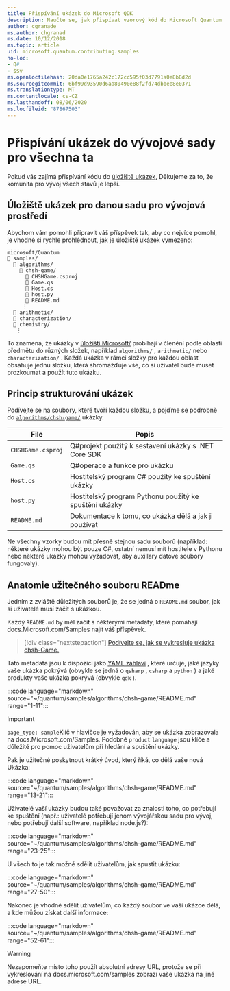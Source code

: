 ```yaml
---
title: Přispívání ukázek do Microsoft QDK
description: Naučte se, jak přispívat vzorový kód do Microsoft Quantum Development Kit (QDK).
author: cgranade
ms.author: chgranad
ms.date: 10/12/2018
ms.topic: article
uid: microsoft.quantum.contributing.samples
no-loc:
- Q#
- $$v
ms.openlocfilehash: 20da0e1765a242c172cc595f03d7791a0e8b8d2d
ms.sourcegitcommit: 6bf99d93590d6aa80490e88f2fd74dbbee8e0371
ms.translationtype: MT
ms.contentlocale: cs-CZ
ms.lasthandoff: 08/06/2020
ms.locfileid: "87867503"
---
```

# <a name="contributing-samples-to-the-quantum-development-kit"></a>Přispívání ukázek do vývojové sady pro všechna ta

Pokud vás zajímá přispívání kódu do [úložiště ukázek](https://github.com/Microsoft/Quantum), Děkujeme za to, že komunita pro vývoj všech stavů je lepší.

## <a name="the-quantum-development-kit-samples-repository"></a>Úložiště ukázek pro danou sadu pro vývojová prostředí

Abychom vám pomohli připravit váš příspěvek tak, aby co nejvíce pomohl, je vhodné si rychle prohlédnout, jak je úložiště ukázek vymezeno:

```plaintext
microsoft/Quantum
📁 samples/
  📁 algorithms/
    📁 chsh-game/
      📝 CHSHGame.csproj
      📝 Game.qs
      📝 Host.cs
      📝 host.py
      📝 README.md
     ⋮
  📁 arithmetic/
  📁 characterization/
  📁 chemistry/
   ⋮
```

To znamená, že ukázky v [úložišti Microsoft/](https://github.com/microsoft/Quantum) probíhají v členění podle oblasti předmětu do různých složek, například `algorithms/` , `arithmetic/` nebo `characterization/` .
Každá ukázka v rámci složky pro každou oblast obsahuje jednu složku, která shromažďuje vše, co si uživatel bude muset prozkoumat a použít tuto ukázku.

## <a name="how-samples-are-structured"></a>Princip strukturování ukázek

Podívejte se na soubory, které tvoří každou složku, a pojďme se podrobně do [`algorithms/chsh-game/`](https://github.com/microsoft/Quantum/tree/master/samples/algorithms/chsh-game) ukázky.

| File              | Popis                                                |
|-------------------|------------------------------------------------------------|
| `CHSHGame.csproj` | Q#projekt použitý k sestavení ukázky s .NET Core SDK |
| `Game.qs`         | Q#operace a funkce pro ukázku                 |
| `Host.cs`         | Hostitelský program C# použitý ke spuštění ukázky                     |
| `host.py`         | Hostitelský program Pythonu použitý ke spuštění ukázky                 |
| `README.md`       | Dokumentace k tomu, co ukázka dělá a jak ji používat    |

Ne všechny vzorky budou mít přesně stejnou sadu souborů (například: některé ukázky mohou být pouze C#, ostatní nemusí mít hostitele v Pythonu nebo některé ukázky mohou vyžadovat, aby auxillary datové soubory fungovaly).

## <a name="anatomy-of-a-helpful-readme-file"></a>Anatomie užitečného souboru READme

Jedním z zvláště důležitých souborů je, že se jedná o `README.md` soubor, jak si uživatelé musí začít s ukázkou.

Každý `README.md` by měl začít s některými metadaty, které pomáhají docs.Microsoft.com/Samples najít váš příspěvek.

> [!div class="nextstepaction"]
> [Podívejte se, jak se vykresluje ukázka chsh-Game.](https://docs.microsoft.com/samples/microsoft/quantum/validating-quantum-mechanics/)

Tato metadata jsou k dispozici jako [YAML záhlaví](https://dotnet.github.io/docfx/spec/docfx_flavored_markdown.html#yaml-header) , které určuje, jaké jazyky vaše ukázka pokrývá (obvykle se jedná o `qsharp` , `csharp` a `python` ) a jaké produkty vaše ukázka pokrývá (obvykle `qdk` ).

:::code language="markdown" source="~/quantum/samples/algorithms/chsh-game/README.md" range="1-11":::

> [!IMPORTANT]
> `page_type: sample`Klíč v hlavičce je vyžadován, aby se ukázka zobrazovala na docs.Microsoft.com/Samples.
> Podobně `product` `language` jsou klíče a důležité pro pomoc uživatelům při hledání a spuštění ukázky.

Pak je užitečné poskytnout krátký úvod, který říká, co dělá vaše nová Ukázka:

:::code language="markdown" source="~/quantum/samples/algorithms/chsh-game/README.md" range="13-21":::

Uživatelé vaší ukázky budou také považovat za znalosti toho, co potřebují ke spuštění (např.: uživatelé potřebují jenom vývojářskou sadu pro vývoj, nebo potřebují další software, například node.js?):

:::code language="markdown" source="~/quantum/samples/algorithms/chsh-game/README.md" range="23-25":::

U všech to je tak možné sdělit uživatelům, jak spustit ukázku:

:::code language="markdown" source="~/quantum/samples/algorithms/chsh-game/README.md" range="27-50":::

Nakonec je vhodné sdělit uživatelům, co každý soubor ve vaší ukázce dělá, a kde můžou získat další informace:

:::code language="markdown" source="~/quantum/samples/algorithms/chsh-game/README.md" range="52-61":::

> [!WARNING]
> Nezapomeňte místo toho použít absolutní adresy URL, protože se při vykreslování na docs.microsoft.com/samples zobrazí vaše ukázka na jiné adrese URL.
